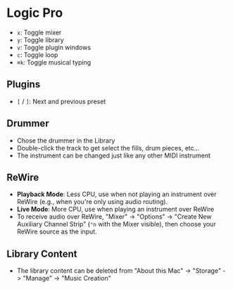 # Logic Pro

- `x`: Toggle mixer
- `y`: Toggle library
- `v`: Toggle plugin windows
- `c`: Toggle loop
- `⌘k`: Toggle musical typing

## Plugins

- `[` / `]`: Next and previous preset

## Drummer

- Chose the drummer in the Library
- Double-click the track to get select the fills, drum pieces, etc... 
- The instrument can be changed just like any other MIDI instrument

## ReWire

- **Playback Mode**: Less CPU, use when not playing an instrument over ReWire (e.g., when you're only using audio routing).
- **Live Mode**: More CPU, use when playing an instrument over ReWire
- To receive audio over ReWire, "Mixer" -> "Options" -> "Create New Auxiliary Channel Strip" (`⌃n` with the Mixer visible), then choose your ReWire source as the input.

## Library Content

- The library content can be deleted from "About this Mac" -> "Storage" -> "Manage" -> "Music Creation"
